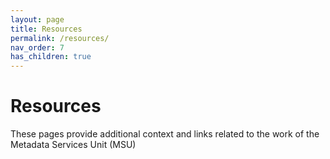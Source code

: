 ```yaml
---
layout: page
title: Resources
permalink: /resources/
nav_order: 7
has_children: true
---
```


# Resources

These pages provide additional context and links related to the work of the Metadata Services Unit (MSU)

